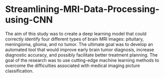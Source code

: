 # Streamlining-MRI-Data-Processing-using-CNN
The aim of this study was to create a deep learning model that could correctly identify four different types of brain MRI images: pituitary, meningioma, glioma, and no tumor. The ultimate goal was to develop an automated tool that would improve early brain tumor diagnosis, increase diagnostic accuracy, and possibly facilitate better treatment planning. The goal of the research was to use cutting-edge machine learning methods to overcome the difficulties associated with medical imaging picture classification.
